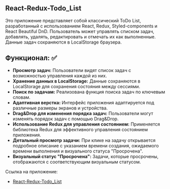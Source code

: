 ## React-Redux-Todo_List

Это приложение представляет собой классический ToDo List, разработанный с использованием React, Redux, Styled-components и React Beautiful DnD. Пользователь может управлять списком задач, добавлять, удалять, редактировать и отмечать их как выполненные. Данные задач сохраняются в LocalStorage браузера.

## Функционал: ✅

- **Просмотр задач:** Пользователи видят список задач с возможностью управления каждой из них.
- **Хранение данных в LocalStorage:** Данные сохраняются в LocalStorage для сохранения состояния между сессиями.
- **Поиск по задачам:** Реализована функция поиска задач по ключевым словам.
- **Адаптивная верстка:** Интерфейс приложения адаптируется под различные размеры экранов и устройства.
- **Drag&Drop для изменения порядка задач:** Пользователи могут изменять порядок задач с помощью Drag&Drop.
- **Использование Redux для управления состоянием:** Применяется библиотека Redux для эффективного управления состоянием приложения.
- **Детальный просмотр задачи:** При клике на задачу открывается подробное описание с указанием времени создания, ожидаемого времени выполнения и визуального статуса "Просрочена".
- **Визуальный статус "Просрочена":** Задачи, которые просрочены, отображаются с соответствующим визуальным статусом.


Ссылка на приложение:
- [React-Redux-Todo_List](https://qpyy.github.io/react-redux-todos/)

